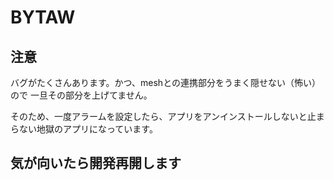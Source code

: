 # BYTAW

## 注意
バグがたくさんあります。かつ、meshとの連携部分をうまく隠せない（怖い）ので
一旦その部分を上げてません。

そのため、一度アラームを設定したら、アプリをアンインストールしないと止まらない地獄のアプリになっています。

## 気が向いたら開発再開します
